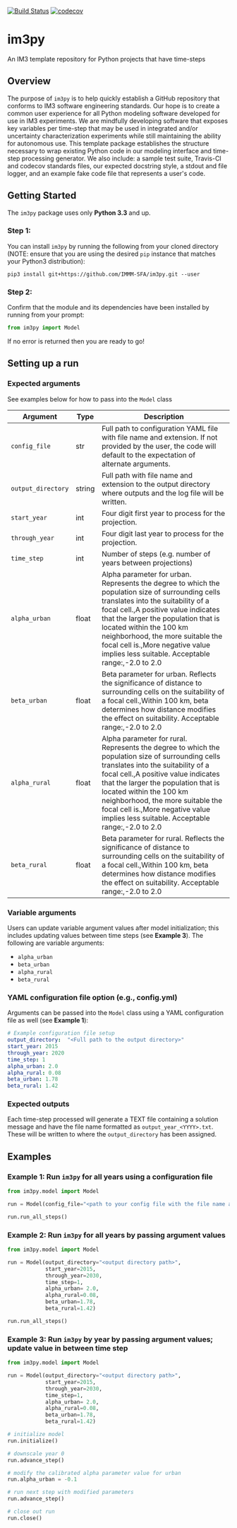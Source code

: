 [![Build Status](https://travis-ci.org/IMMM-SFA/im3py.svg?branch=master)](https://travis-ci.org/IMMM-SFA/im3py) [![codecov](https://codecov.io/gh/IMMM-SFA/im3py/branch/master/graph/badge.svg)](https://codecov.io/gh/IMMM-SFA/im3py)

# im3py
An IM3 template repository for Python projects that have time-steps


## Overview
The purpose of `im3py` is to help quickly establish a GitHub repository that conforms to IM3 software engineering standards.  Our hope is to create a common user experience for all Python modeling software developed for use in IM3 experiments.  We are mindfully developing software that exposes key variables per time-step that may be used in integrated and/or uncertainty characterization experiments while still maintaining the ability for autonomous use.  This template package establishes the structure necessary to wrap existing Python code in our modeling interface and time-step processing generator.  We also include:  a sample test suite, Travis-CI and codecov standards files, our expected docstring style, a stdout and file logger, and an example fake code file that represents a user's code.

## Getting Started
The `im3py` package uses only **Python 3.3** and up.

### Step 1:
You can install `im3py` by running the following from your cloned directory (NOTE: ensure that you are using the desired `pip` instance that matches your Python3 distribution):

`pip3 install git+https://github.com/IMMM-SFA/im3py.git --user`

### Step 2:
Confirm that the module and its dependencies have been installed by running from your prompt:

```python
from im3py import Model
```

If no error is returned then you are ready to go!

## Setting up a run

### Expected arguments
See examples below for how to pass into the `Model` class

| Argument | Type | Description |
|----|----|----|
| `config_file` | str | Full path to configuration YAML file with file name and extension. If not provided by the user, the code will default to the expectation of alternate arguments. |
| `output_directory` | string | Full path with file name and extension to the output directory where outputs and the log file will be written. |
| `start_year` | int | Four digit first year to process for the projection. |
| `through_year` | int | Four digit last year to process for the projection. |
| `time_step` | int | Number of steps (e.g. number of years between projections) |
| `alpha_urban` | float | Alpha parameter for urban. Represents the degree to which the population size of surrounding cells translates into the suitability of a focal cell.,A positive value indicates that the larger the population that is located within the 100 km neighborhood, the more suitable the focal cell is.,More negative value implies less suitable. Acceptable range:,-2.0 to 2.0 |
| `beta_urban` | float | Beta parameter for urban. Reflects the significance of distance to surrounding cells on the suitability of a focal cell.,Within 100 km, beta determines how distance modifies the effect on suitability. Acceptable range:,-2.0 to 2.0 |
| `alpha_rural` | float | Alpha parameter for rural. Represents the degree to which the population size of surrounding cells translates into the suitability of a focal cell.,A positive value indicates that the larger the population that is located within the 100 km neighborhood, the more suitable the focal cell is.,More negative value implies less suitable. Acceptable range:,-2.0 to 2.0 |
| `beta_rural` | float | Beta parameter for rural. Reflects the significance of distance to surrounding cells on the suitability of a focal cell.,Within 100 km, beta determines how distance modifies the effect on suitability. Acceptable range:,-2.0 to 2.0 |

### Variable arguments
Users can update variable argument values after model initialization; this includes updating values between time steps (see **Example 3**).  The following are variable arguments:
- `alpha_urban`
- `beta_urban`
- `alpha_rural`
- `beta_rural`

### YAML configuration file option (e.g., config.yml)
Arguments can be passed into the `Model` class using a YAML configuration file as well (see **Example 1**):

```yaml
# Example configuration file setup
output_directory:  "<Full path to the output directory>"
start_year: 2015
through_year: 2020
time_step: 1
alpha_urban: 2.0
alpha_rural: 0.08
beta_urban: 1.78
beta_rural: 1.42
```

### Expected outputs
Each time-step processed will generate a TEXT file containing a solution message and have the file name formatted as `output_year_<YYYY>.txt`. These will be written to where the `output_directory` has been assigned.

## Examples

### Example 1:  Run `im3py` for all years using a configuration file
```python
from im3py.model import Model

run = Model(config_file="<path to your config file with the file name and extension.")

run.run_all_steps()
```

### Example 2:  Run `im3py` for all years by passing argument values
```python
from im3py.model import Model

run = Model(output_directory="<output directory path>",
            start_year=2015,
            through_year=2030,
            time_step=1,
            alpha_urban= 2.0,
            alpha_rural=0.08,
            beta_urban=1.78,
            beta_rural=1.42)

run.run_all_steps()
```

### Example 3:  Run `im3py` by year by passing argument values; update value in between time step
```python
from im3py.model import Model

run = Model(output_directory="<output directory path>",
            start_year=2015,
            through_year=2030,
            time_step=1,
            alpha_urban= 2.0,
            alpha_rural=0.08,
            beta_urban=1.78,
            beta_rural=1.42)

# initialize model
run.initialize()

# downscale year 0
run.advance_step()

# modify the calibrated alpha parameter value for urban
run.alpha_urban = -0.1

# run next step with modified parameters
run.advance_step()

# close out run
run.close()
```

